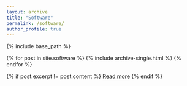 ```yaml
---
layout: archive
title: "Software"
permalink: /software/
author_profile: true
---
```


{% include base_path %}

{% for post in site.software %}
  {% include archive-single.html %}
{% endfor %}

{% if post.excerpt != post.content %}
    <a href="{{ site.baseurl }}{{ post.url }}">Read more</a>
{% endif %}